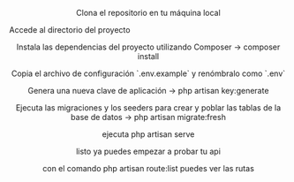<p align="center">Clona el repositorio en tu máquina local </p>
Accede al directorio del proyecto
<p align="center">Instala las dependencias del proyecto utilizando Composer -> composer install </p>
<p align="center">Copia el archivo de configuración `.env.example` y renómbralo como `.env`</p>
<p align="center">Genera una nueva clave de aplicación -> php artisan key:generate </p>
<p align="center">Ejecuta las migraciones y los seeders para crear y poblar las tablas de la base de datos -> php artisan migrate:fresh </p>
<p align="center">ejecuta php artisan serve </p>
<p align="center">listo ya puedes empezar a probar tu api  </p>
<p align="center">con el comando php artisan route:list puedes ver las rutas  </p>



